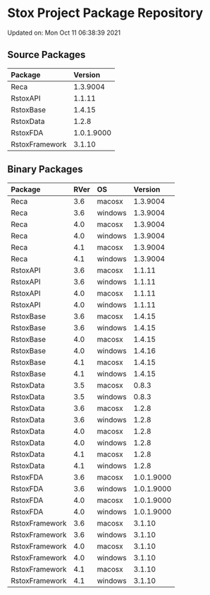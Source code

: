 # Stox Project Package Repository


Updated on: Mon Oct 11 06:38:39 2021
## Source Packages

|Package        |Version    |
|:--------------|:----------|
|Reca           |1.3.9004   |
|RstoxAPI       |1.1.11     |
|RstoxBase      |1.4.15     |
|RstoxData      |1.2.8      |
|RstoxFDA       |1.0.1.9000 |
|RstoxFramework |3.1.10     |

## Binary Packages

|Package        |RVer |OS      |Version    |
|:--------------|:----|:-------|:----------|
|Reca           |3.6  |macosx  |1.3.9004   |
|Reca           |3.6  |windows |1.3.9004   |
|Reca           |4.0  |macosx  |1.3.9004   |
|Reca           |4.0  |windows |1.3.9004   |
|Reca           |4.1  |macosx  |1.3.9004   |
|Reca           |4.1  |windows |1.3.9004   |
|RstoxAPI       |3.6  |macosx  |1.1.11     |
|RstoxAPI       |3.6  |windows |1.1.11     |
|RstoxAPI       |4.0  |macosx  |1.1.11     |
|RstoxAPI       |4.0  |windows |1.1.11     |
|RstoxBase      |3.6  |macosx  |1.4.15     |
|RstoxBase      |3.6  |windows |1.4.15     |
|RstoxBase      |4.0  |macosx  |1.4.15     |
|RstoxBase      |4.0  |windows |1.4.16     |
|RstoxBase      |4.1  |macosx  |1.4.15     |
|RstoxBase      |4.1  |windows |1.4.15     |
|RstoxData      |3.5  |macosx  |0.8.3      |
|RstoxData      |3.5  |windows |0.8.3      |
|RstoxData      |3.6  |macosx  |1.2.8      |
|RstoxData      |3.6  |windows |1.2.8      |
|RstoxData      |4.0  |macosx  |1.2.8      |
|RstoxData      |4.0  |windows |1.2.8      |
|RstoxData      |4.1  |macosx  |1.2.8      |
|RstoxData      |4.1  |windows |1.2.8      |
|RstoxFDA       |3.6  |macosx  |1.0.1.9000 |
|RstoxFDA       |3.6  |windows |1.0.1.9000 |
|RstoxFDA       |4.0  |macosx  |1.0.1.9000 |
|RstoxFDA       |4.0  |windows |1.0.1.9000 |
|RstoxFramework |3.6  |macosx  |3.1.10     |
|RstoxFramework |3.6  |windows |3.1.10     |
|RstoxFramework |4.0  |macosx  |3.1.10     |
|RstoxFramework |4.0  |windows |3.1.10     |
|RstoxFramework |4.1  |macosx  |3.1.10     |
|RstoxFramework |4.1  |windows |3.1.10     |

